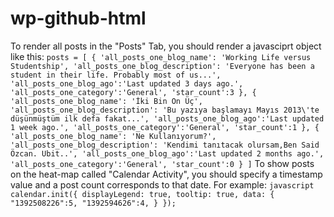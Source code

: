 wp-github-html
==============

To render all posts in the "Posts" Tab, you should render a javasciprt object like this:
	```
	posts = [
				{
					'all_posts_one_blog_name': 'Working Life versus Studentship',
					'all_posts_one_blog_description': 'Everyone has been a student in their life. Probably most of us...',
					'all_posts_one_blog_ago':'Last updated 3 days ago.',
					'all_posts_one_category':'General',
					'star_count':3
				},
				{
					'all_posts_one_blog_name': 'İki Bin On Üç',
					'all_posts_one_blog_description': 'Bu yazıya başlamayı Mayıs 2013\'te düşünmüştüm ilk defa fakat...',
					'all_posts_one_blog_ago':'Last updated 1 week ago.',
					'all_posts_one_category':'General',
					'star_count':1
				},
				{
					'all_posts_one_blog_name': 'Ne Kullanıyorum?',
					'all_posts_one_blog_description': 'Kendimi tanıtacak olursam,Ben Said Özcan. Ubit..',
					'all_posts_one_blog_ago':'Last updated 2 months ago.',
					'all_posts_one_category':'General',
					'star_count':0
				}
		]
	 ```
To show posts on the heat-map called "Calendar Activity", you should specify a timestamp value and a post count corresponds to that date. For example:
	```javascript
	calendar.init({
		displayLegend: true,
		tooltip: true,
		data: {
			"1392508226":5,
			"1392594626":4,
		}
	});
 	```
